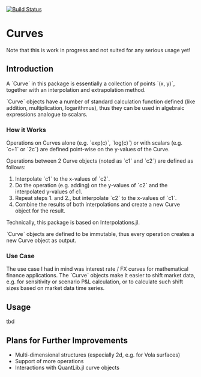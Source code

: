 [![Build Status](https://travis-ci.com/lungben/Curves.jl.svg?branch=master)](https://travis-ci.com/lungben/Curves.jl)

# Curves

Note that this is work in progress and not suited for any serious usage yet!

## Introduction

A ˋCurveˋ in this package is essentially a collection of points ˋ(x, y)ˋ, together with an interpolation and extrapolation method.

ˋCurveˋ objects have a number of standard calculation function defined (like addition, multiplication, logarithmus), thus they can be used in algebraic expressions analogue to scalars.

### How it Works

Operations on Curves alone (e.g. ˋexp(c)ˋ, ˋlog(c)ˋ) or with scalars (e.g. ˋc+1ˋ or ˋ2cˋ) are defined point-wise on the y-values of the Curve.

Operations between 2 Curve objects (noted as ˋc1ˋ and ˋc2ˋ) are defined as follows:
1. Interpolate ˋc1ˋ to the x-values of ˋc2ˋ. 
2. Do the operation (e.g. adding) on the y-values of ˋc2ˋ and the interpolated y-values of c1.
3. Repeat steps 1. and 2., but interpolate ˋc2ˋ to the x-values of ˋc1ˋ.
4. Combine the results of both interpolations and create a new Curve object for the result.

Technically, this package is based on Interpolations.jl.

ˋCurveˋ objects are defined to be immutable, thus every operation creates a new Curve object as output.

### Use Case

The use case I had in mind was interest rate / FX curves for mathematical finance applications.
The ˋCurveˋ objects make it easier to shift market data, e.g. for sensitivity or scenario P&L calculation, or to calculate such shift sizes based on market data time series.

## Usage

tbd

## Plans for Further Improvements

* Multi-dimensional structures (especially 2d, e.g. for Vola surfaces)
* Support of more operations
* Interactions with QuantLib.jl curve objects
